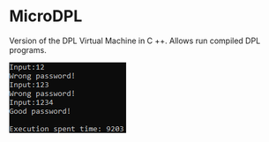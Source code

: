 # MicroDPL
Version of the DPL Virtual Machine in C ++. Allows run compiled DPL programs.

![sample](https://raw.githubusercontent.com/Alan-Kubiak-Zero-One/MicroDPL/master/images/dplsample.png)
